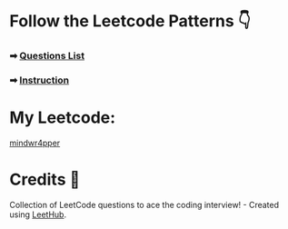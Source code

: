 # Follow the Leetcode Patterns 👇

### ➡ [Questions List](https://seanprashad.com/leetcode-patterns/)

### ➡ [Instruction](https://github.com/SeanPrashad/leetcode-patterns)

# My Leetcode:

[mindwr4pper](https://leetcode.com/mindwr4pper/)

# Credits 🥇

Collection of LeetCode questions to ace the coding interview! - Created using [LeetHub](https://github.com/QasimWani/LeetHub).
